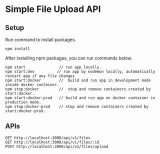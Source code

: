 # Simple File Upload API

## Setup

Run command to install packages.

```
npm install
```

After installing npm packages, you can run commands below.

```
npm start               // run app locally.
npm start:dev          // run app by nodemon locally, automatically restart app if any file changes
npm start:docker        //  build and run app in development mode inside docker container.
npm stop:docker         //  stop and remove containers created by start:docker.
npm start:docker-prod   // build and run app on docker container in production mode.
npm stop:docker-prod    // stop and remove containers created by start:docker-prod.
```

## APIs

```
GET http://localhost:3000/api/v1/files
GET http://localhost:3000/api/vi/files/:id
POST http://localhost:3000/api/v1/files/upload
```
